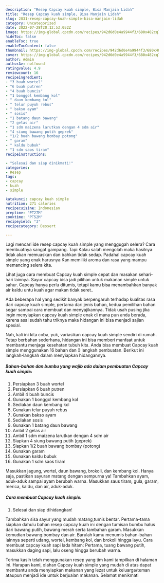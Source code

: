 ```yaml
---
description: "Resep Capcay kuah simple, Bisa Manjain Lidah"
title: "Resep Capcay kuah simple, Bisa Manjain Lidah"
slug: 2831-resep-capcay-kuah-simple-bisa-manjain-lidah
category: Uncategorized
date: 2022-07-28T20:12:53.052Z
image: https://img-global.cpcdn.com/recipes/942d6d0e4a9944f3/680x482cq70/capcay-kuah-simple-foto-resep-utama.jpg
hideToc: false
enableToc: true
enableTocContent: false
thumbnail: https://img-global.cpcdn.com/recipes/942d6d0e4a9944f3/680x482cq70/capcay-kuah-simple-foto-resep-utama.jpg
cover: https://img-global.cpcdn.com/recipes/942d6d0e4a9944f3/680x482cq70/capcay-kuah-simple-foto-resep-utama.jpg
author: Admin
authorAv: notfound
ratingvalue: 4.9
reviewcount: 16
recipeingredient:
- "3 buah wortel"
- "6 buah putren"
- "4 buah buncis"
- "1 bonggol kembang kol"
- " daun kembang kol"
- " telur puyuh rebus"
- " bakso ayam"
- " sosis"
- "1 batang daun bawang"
- "2 gelas air"
- "1 sdm maizena larutkan dengan 4 sdm air"
- "4 siung bawang putih geprek"
- "1/2 buah bawang bombay potong"
- " garam"
- " kaldu bubuk"
- "1 sdm saos tiram"
recipeinstructions:

- "Selesai dan siap dinikmati!"
categories:
- Resep
tags:
- capcay
- kuah
- simple

katakunci: capcay kuah simple 
nutrition: 271 calories
recipecuisine: Indonesian
preptime: "PT27M"
cooktime: "PT52M"
recipeyield: "3"
recipecategory: Dessert

---
```



Lagi mencari ide resep capcay kuah simple yang menggugah selera? Cara membuatnya sangat gampang. Tapi Kalau salah mengolah maka hasilnya tidak akan memuaskan dan bahkan tidak sedap. Padahal capcay kuah simple yang enak harusnya Kan memiliki aroma dan rasa yang mampu memancing selera kita.


Lihat juga cara membuat Capcay kuah simple cepat dan masakan sehari-hari lainnya. Sayur capcay bisa jadi pilihan untuk makanan simple untuk sahur. Capcay hanya perlu ditumis, tetapi kamu bisa menambahkan banyak air kaldu untu kuah agar makan tidak seret..

Ada beberapa hal yang sedikit banyak berpengaruh terhadap kualitas rasa dari capcay kuah simple, pertama dari jenis bahan, kedua pemilihan bahan segar sampai cara membuat dan menyajikannya. Tidak usah pusing jika ingin menyiapkan capcay kuah simple enak di mana pun anda berada, karena asal sudah tahu triknya maka hidangan ini bisa menjadi sajian spesial.


Nah, kali ini kita coba, yuk, variasikan capcay kuah simple sendiri di rumah. Tetap berbahan sederhana, hidangan ini bisa memberi manfaat untuk membantu menjaga kesehatan tubuh kita. Anda bisa membuat Capcay kuah simple menggunakan 16 bahan dan 0 langkah pembuatan. Berikut ini langkah-langkah dalam menyiapkan hidangannya.

<!--inarticleads1-->

##### Bahan-bahan dan bumbu yang wajib ada dalam pembuatan Capcay kuah simple:

1. Persiapkan 3 buah wortel
1. Persiapkan 6 buah putren
1. Ambil 4 buah buncis
1. Gunakan 1 bonggol kembang kol
1. Sediakan  daun kembang kol
1. Gunakan  telur puyuh rebus
1. Gunakan  bakso ayam
1. Sediakan  sosis
1. Gunakan 1 batang daun bawang
1. Ambil 2 gelas air
1. Ambil 1 sdm maizena larutkan dengan 4 sdm air
1. Siapkan 4 siung bawang putih (geprek)
1. Siapkan 1/2 buah bawang bombay (potong)
1. Gunakan  garam
1. Gunakan  kaldu bubuk
1. Gunakan 1 sdm saos tiram


Masukkan jagung, wortel, daun bawang, brokoli, dan kembang kol. Hanya saja, pastikan sayuran matang dengan sempurna ya! Tambahkan ayam, aduk-aduk sampai ayam berubah warna. Masukkan saus tiram, gula, garam, merica, kaldu, dan air, aduk-aduk. 

<!--inarticleads2-->

##### Cara membuat Capcay kuah simple:


1. Selesai dan siap dihidangkan!

Tambahkan sisa sayur yang mudah matang,tumis bentar. Pertama-tama siapkan dahulu bahan resep capcay kuah ini dengan tumisan bumbu halus dari bawang putih, bawang merah serta tambahan garam. Masukkan kemudian bawang bombay dan air. Barulah kamu menumis bahan-bahan lainnya seperti udang, wortel, kembang kol, dan brokoli hingga layu. Cara membuat capcay kuah sapi lada hitam: Pertama, tuang bawang putih, masukkan daging sapi, lalu oseng hingga berubah warna. 

Terima kasih telah menggunakan resep yang tim kami tampilkan di halaman ini. Harapan kami, olahan Capcay kuah simple yang mudah di atas dapat membantu anda menyiapkan makanan yang lezat untuk keluarga/teman ataupun menjadi ide untuk berjualan makanan. Selamat menikmati
